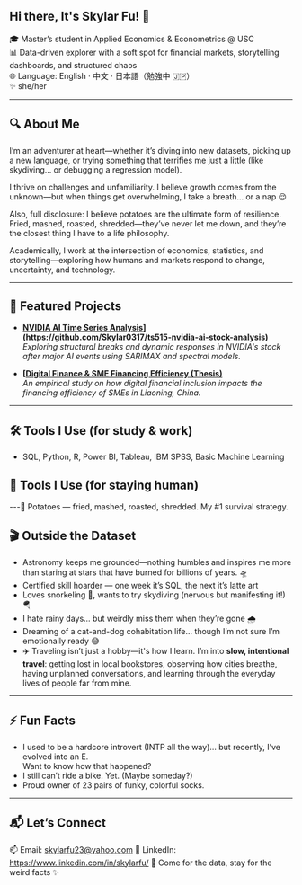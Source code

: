 ## Hi there, It's Skylar Fu! 👋

🎓 Master’s student in Applied Economics & Econometrics @ USC  
📊 Data-driven explorer with a soft spot for financial markets, storytelling dashboards, and structured chaos  
🌐 Language: English · 中文 · 日本語（勉強中 🇯🇵）  
✨ she/her  

---

## 🔍 About Me

I’m an adventurer at heart—whether it’s diving into new datasets, picking up a new language, or trying something that terrifies me just a little (like skydiving... or debugging a regression model).  

I thrive on challenges and unfamiliarity. I believe growth comes from the unknown—but when things get overwhelming, I take a breath… or a nap 😌

Also, full disclosure: I believe potatoes are the ultimate form of resilience.  
Fried, mashed, roasted, shredded—they’ve never let me down, and they’re the closest thing I have to a life philosophy.  

Academically, I work at the intersection of economics, statistics, and storytelling—exploring how humans and markets respond to change, uncertainty, and technology.

---

## 📁 Featured Projects

- **[NVIDIA AI Time Series Analysis](https://github.com/Skylar0317/ts515-nvidia-ai-stock-analysis)](https://github.com/Skylar0317/ts515-nvidia-ai-stock-analysis)**  
  *Exploring structural breaks and dynamic responses in NVIDIA's stock after major AI events using SARIMAX and spectral models.*

- **[[Digital Finance & SME Financing Efficiency (Thesis)](https://github.com/Skylar0317/DigitalFinance-SMEs-Liaoning](https://github.com/Skylar0317/DigitalFinance-SMEs-Liaoning))**  
  *An empirical study on how digital financial inclusion impacts the financing efficiency of SMEs in Liaoning, China.*

---

## 🛠️ Tools I Use (for study & work) 
- SQL, Python, R, Power BI, Tableau, IBM SPSS, Basic Machine Learning


## 🧸 Tools I Use (for staying human)
---🥔 Potatoes — fried, mashed, roasted, shredded. My #1 survival strategy.  


## 🎬 Outside the Dataset

- Astronomy keeps me grounded—nothing humbles and inspires me more than staring at stars that have burned for billions of years. 🛸  
- Certified skill hoarder — one week it’s SQL, the next it’s latte art  
- Loves snorkeling 🐠, wants to try skydiving (nervous but manifesting it!) 🪂  
- I hate rainy days... but weirdly miss them when they’re gone 🌧️  
- Dreaming of a cat-and-dog cohabitation life… though I’m not sure I’m emotionally ready 😅  
- ✈️ Traveling isn’t just a hobby—it's how I learn. I’m into **slow, intentional travel**: getting lost in local bookstores, observing how cities breathe, having unplanned conversations, and learning through the everyday lives of people far from mine.

---

## ⚡ Fun Facts

- I used to be a hardcore introvert (INTP all the way)... but recently, I’ve evolved into an E.  
  Want to know how that happened?  
- I still can’t ride a bike. Yet. (Maybe someday?)   
- Proud owner of 23 pairs of funky, colorful socks.  

---

## 📬 Let’s Connect

📫 Email: skylarfu23@yahoo.com 
🔗 LinkedIn: https://www.linkedin.com/in/skylarfu/
🐾 Come for the data, stay for the weird facts ✨

